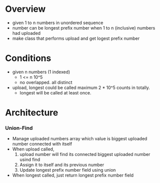 # Overview
* given 1 to n numbers in unordered sequence
* number can be longest prefix number when 1 to n (inclusive) numbers had uploaded
* make class that performs upload and get logest prefix number

# Conditions
* given n numbers (1 indexed)
  * 1 <= n 10^5
  * no overlapped. all distinct
* upload, longest could be called maximum 2 * 10^5 counts in totally.
  * longest will be called at least once.

# Architecture
### Union-Find
* Manage uploaded numbers array which value is biggest uploaded number connected with itself
* When upload called,
  1. upload number will find its connected biggest uploaded number usind find
  2. Assign it to itself and its previous number
  3. Update longest prefix number field using union
* When longest called, just return longest prefix number field